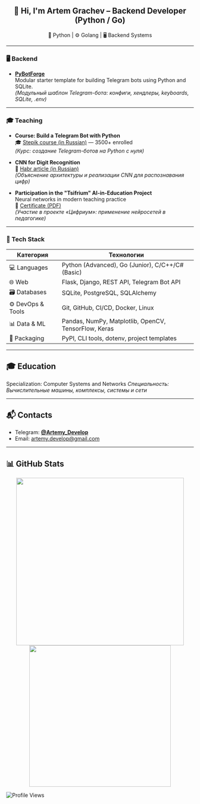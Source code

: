 <h2 align="center">👋 Hi, I'm Artem Grachev – Backend Developer (Python / Go)</h2> 
<p align="center"> 🐍 Python | ⚙️ Golang | 🖥️ Backend Systems </p>

---

### 🖥️ Backend

* **[PyBotForge](https://github.com/Artemy-dev/PyBotForge)**<br>
  Modular starter template for building Telegram bots using Python and SQLite.<br>
  *(Модульный шаблон Telegram-бота: конфиги, хендлеры, keyboards, SQLite, .env)*

---

### 🎓 Teaching

* **Course: Build a Telegram Bot with Python**<br>
  🎓 [Stepik course (in Russian)](https://stepik.org/course/211057) — 3500+ enrolled<br>
  *(Курс: создание Telegram-ботов на Python с нуля)*

* **CNN for Digit Recognition**<br>
  📘 [Habr article (in Russian)](https://habr.com/p/856426)<br>
  *(Объяснение архитектуры и реализации CNN для распознавания цифр)*

* **Participation in the "Tsifrium" AI-in-Education Project**<br>
  Neural networks in modern teaching practice<br>
  📄 [Certificate (PDF)](https://github.com/Artemy-dev/Artemy-dev/blob/main/certificates/Применение%20нейросетей.pdf)<br>
  *(Участие в проекте «Цифриум»: применение нейросетей в педагогике)*

---

### 🧠 Tech Stack

| Категория         | Технологии                                           |
| ----------------- | ---------------------------------------------------- |
| 💻 Languages      | Python (Advanced), Go (Junior), C/C++/C# (Basic)     |
| 🌐 Web            | Flask, Django, REST API, Telegram Bot API           |
| 🗃️ Databases     | SQLite, PostgreSQL, SQLAlchemy                       |
| ⚙️ DevOps & Tools | Git, GitHub, CI/CD, Docker, Linux                    |
| 📊 Data & ML      | Pandas, NumPy, Matplotlib, OpenCV, TensorFlow, Keras |
| 🧰 Packaging      | PyPI, CLI tools, dotenv, project templates           |

---

## 🎓 Education

Specialization: Computer Systems and Networks
*Специальность: Вычислительные машины, комплексы, системы и сети*

---

## 📬 Contacts

* Telegram: [**@Artemy\_Develop**](https://t.me/Artemy_Develop)
* Email: [artemy.develop@gmail.com](mailto:artemy.develop@gmail.com)

---

## 📊 GitHub Stats
<p align="center"> <img src="https://github-readme-stats.vercel.app/api?username=Artemy-dev&show_icons=true&theme=radical" width="450"/> <img src="https://github-readme-stats.vercel.app/api/top-langs/?username=Artemy-dev&layout=compact&theme=radical" width="380"/> </p>

![Profile Views](https://komarev.com/ghpvc/?username=Artemy-dev&color=blue)

